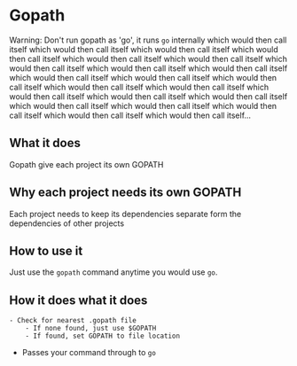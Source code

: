 Gopath
======

Warning: Don't run gopath as 'go', it runs `go` internally which would then call itself which would then call itself which would then call itself which would then call itself which would then call itself which would then call itself which would then call itself which would then call itself which would then call itself which would then call itself which would then call itself which would then call itself which would then call itself which would then call itself which would then call itself which would then call itself which would then call itself which would then call itself which would then call itself which would then call itself which would then call itself which would then call itself...

What it does
------------
Gopath give each project its own GOPATH

Why each project needs its own GOPATH
-------------------------------------
Each project needs to keep its dependencies separate form the dependencies of other projects

How to use it
-------------
Just use the `gopath` command anytime you would use `go`.

How it does what it does
------------------------
	- Check for nearest .gopath file
		- If none found, just use $GOPATH
		- If found, set GOPATH to file location
  - Passes your command through to `go`
